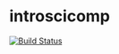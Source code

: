 # introscicomp

[![Build Status](https://github.com/sezerh24/introscicomp.jl/actions/workflows/CI.yml/badge.svg?branch=main)](https://github.com/sezerh24/introscicomp.jl/actions/workflows/CI.yml?query=branch%3Amain)
